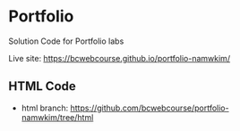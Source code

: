 # Portfolio

Solution Code for Portfolio labs

Live site: https://bcwebcourse.github.io/portfolio-namwkim/


## HTML Code
* html branch: https://github.com/bcwebcourse/portfolio-namwkim/tree/html
